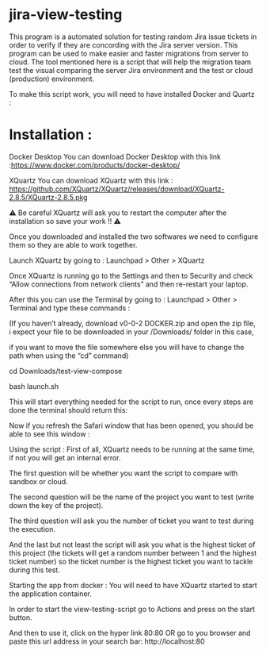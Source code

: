 # jira-view-testing
This program is a automated solution for testing random Jira issue tickets in order to verify if they are concording with the Jira server version. 
This program can be used to make easier and faster migrations from server to cloud.
The tool mentioned here is a script that will help the migration team test the visual comparing the server Jira environment and the test or cloud (production) environment.

To make this script work, you will need to have installed Docker and Quartz :

# Installation :

Docker Desktop
You can download Docker Desktop with this link :https://www.docker.com/products/docker-desktop/

XQuartz
You can download XQuartz with this link : https://github.com/XQuartz/XQuartz/releases/download/XQuartz-2.8.5/XQuartz-2.8.5.pkg 

:warning:  Be careful XQuartz will ask you to restart the computer after the installation so save your work !! :warning:

Once you downloaded and installed the two softwares we need to configure them so they are able to work together.

Launch XQuartz by going to :  Launchpad > Other > XQuartz 

Once XQuartz is running go to the Settings and then to Security and check “Allow connections from network clients” and then re-restart your laptop.

After this you can use the Terminal by going to :  Launchpad > Other > Terminal  and type these commands :

(If you haven’t already, download v0-0-2 DOCKER.zip and open the zip file, i expect your file to be downloaded in your /Downloads/ folder in this case, 

if you want to move the file somewhere else you will have to change the path when using the “cd” command)

 cd Downloads/test-view-compose 

 bash launch.sh 

This will start everything needed for the script to run, once every steps are done the terminal should return this:

Now if you refresh the Safari window that has been opened, you should be able to see this window :

Using the script :
First of all, XQuartz needs to be running at the same time, if not you will get an internal error.

The first question will be whether you want the script to compare with sandbox or cloud.

The second question will be the name of the project you want to test (write down the key of the project).

The third question will ask you the number of ticket you want to test during the execution.

And the last but not least the script will ask you what is the highest ticket of this project (the tickets will get a random number between 1 and the highest ticket number) so the ticket number is the highest ticket you want to tackle during this test.

Starting the app from docker : 
You will need to have XQuartz started to start the application container.


In order to start the view-testing-script go to  Actions  and press on the start button.

And then to use it, click on the hyper link  80:80  OR go to you browser and paste this url address in your search bar: http://localhost:80

 

